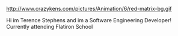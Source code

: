 http://www.crazykens.com/pictures/Animation/6/red-matrix-bg.gif




Hi im Terence Stephens and im a  Software Engineering Developer!\
Currently attending Flatiron School

